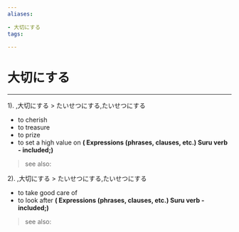 ```yaml
---
aliases:
    
- 大切にする
tags:
    
---
```


# 大切にする
---
1).
,大切にする > たいせつにする,たいせつにする

- to cherish
- to treasure
- to prize
- to set a high value on
**( Expressions (phrases, clauses, etc.) Suru verb - included;)**
> see also: 
            
2).
,大切にする > たいせつにする,たいせつにする

- to take good care of
- to look after
**( Expressions (phrases, clauses, etc.) Suru verb - included;)**
> see also: 
            